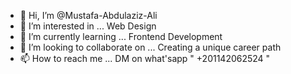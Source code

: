 - 👋 Hi, I’m @Mustafa-Abdulaziz-Ali
- 👀 I’m interested in ... Web Design
- 🌱 I’m currently learning ... Frontend Development 
- 💞️ I’m looking to collaborate on ... Creating a unique career path 
- 📫 How to reach me ... DM on what'sapp " +201142062524 "
